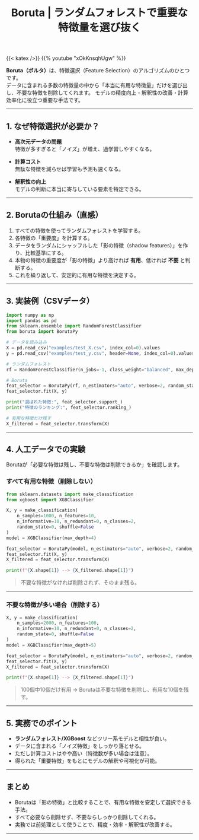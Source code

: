 ﻿---
title: "Boruta | ランダムフォレストで重要な特徴量を選び抜く"
linkTitle: "Boruta"
seo_title: "Boruta | ランダムフォレストで重要な特徴量を選び抜く"
pre: "2.7.2 "
weight: 2
searchtitle: "Borutaを使い特徴選択を実行する"
---

{{< katex />}}
{{% youtube "xOkKnsqhUgw" %}}

<div class="pagetop-box">
  <p><b>Boruta（ボルタ）</b>は、特徴選択（Feature Selection）のアルゴリズムのひとつです。<br>
  データに含まれる多数の特徴量の中から「本当に有用な特徴量」だけを選び出し、不要な特徴を削除してくれます。  
  モデルの精度向上・解釈性の改善・計算効率化に役立つ重要な手法です。</p>
</div>

---

## 1. なぜ特徴選択が必要か？
- **高次元データの問題**  
  特徴が多すぎると「ノイズ」が増え、過学習しやすくなる。  

- **計算コスト**  
  無駄な特徴を減らせば学習も予測も速くなる。  

- **解釈性の向上**  
  モデルの判断に本当に寄与している要素を特定できる。  

---

## 2. Borutaの仕組み（直感）
1. すべての特徴を使ってランダムフォレストを学習する。  
2. 各特徴の「重要度」を計算する。  
3. データをランダムにシャッフルした「影の特徴（shadow features）」を作り、比較基準にする。  
4. 本物の特徴の重要度が「影の特徴」より高ければ **有用**、低ければ **不要** と判断する。  
5. これを繰り返して、安定的に有用な特徴を決定する。  

---

## 3. 実装例（CSVデータ）

```python
import numpy as np
import pandas as pd
from sklearn.ensemble import RandomForestClassifier
from boruta import BorutaPy

# データを読み込み
X = pd.read_csv("examples/test_X.csv", index_col=0).values
y = pd.read_csv("examples/test_y.csv", header=None, index_col=0).values.ravel()

# ランダムフォレスト
rf = RandomForestClassifier(n_jobs=-1, class_weight="balanced", max_depth=5)

# Boruta
feat_selector = BorutaPy(rf, n_estimators="auto", verbose=2, random_state=1)
feat_selector.fit(X, y)

print("選ばれた特徴:", feat_selector.support_)
print("特徴のランキング:", feat_selector.ranking_)

# 有用な特徴だけ残す
X_filtered = feat_selector.transform(X)
```

---

## 4. 人工データでの実験

Borutaが「必要な特徴は残し、不要な特徴は削除できるか」を確認します。

### すべて有用な特徴（削除しない）

```python
from sklearn.datasets import make_classification
from xgboost import XGBClassifier

X, y = make_classification(
    n_samples=1000, n_features=10,
    n_informative=10, n_redundant=0, n_classes=2,
    random_state=0, shuffle=False
)
model = XGBClassifier(max_depth=4)

feat_selector = BorutaPy(model, n_estimators="auto", verbose=2, random_state=1)
feat_selector.fit(X, y)
X_filtered = feat_selector.transform(X)

print(f"{X.shape[1]} --> {X_filtered.shape[1]}")
```

> 不要な特徴がなければ削除されず、そのまま残る。

---

### 不要な特徴が多い場合（削除する）

```python
X, y = make_classification(
    n_samples=2000, n_features=100,
    n_informative=10, n_redundant=0, n_classes=2,
    random_state=0, shuffle=False
)
model = XGBClassifier(max_depth=5)

feat_selector = BorutaPy(model, n_estimators="auto", verbose=2, random_state=1)
feat_selector.fit(X, y)
X_filtered = feat_selector.transform(X)

print(f"{X.shape[1]} --> {X_filtered.shape[1]}")
```

> 100個中10個だけ有用 → Borutaは不要な特徴を削除し、有用な10個を残す。

---

## 5. 実務でのポイント
- **ランダムフォレスト/XGBoost** などツリー系モデルと相性が良い。  
- データに含まれる「ノイズ特徴」をしっかり落とせる。  
- ただし計算コストはやや高い（特徴数が多い場合は注意）。  
- 得られた「重要特徴」をもとにモデルの解釈や可視化が可能。  

---

## まとめ
- Borutaは「影の特徴」と比較することで、有用な特徴を安定して選択できる手法。  
- すべて必要なら削除せず、不要ならしっかり削除してくれる。  
- 実務では前処理として使うことで、精度・効率・解釈性が改善する。  

---
